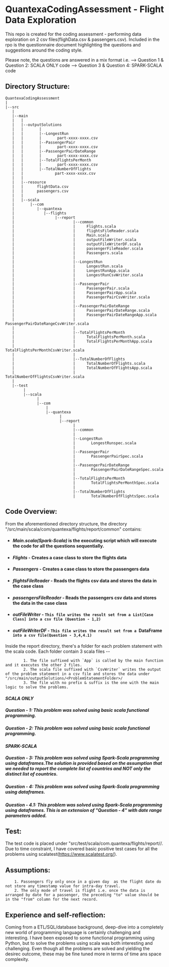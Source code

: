 # QuantexaCodingAssessment - Flight Data Exploration

This repo is created for the coding assessment - performing data exploration on 2 csv files(flighData.csv & passengers.csv). Included in the rpo is the questionnaire document highlighting the questions and suggestions around the coding style.

Please note, the questions are answered in a mix format i.e. 
--> Question 1 & Question 2: SCALA ONLY code
--> Question 3 & Question 4: SPARK-SCALA code

## Directory Structure:


```
QuantexaCodingAssessment
|
|--src
   |
   |--main
   |   |
   |   |--outputSolutions
   |   |       |
   |   |       |--LongestRun
   |   |       |       part-xxxx-xxxx.csv
   |   |       |--PassengerPair
   |   |       |       part-xxxx-xxxx.csv
   |   |       |--PassengerPairDateRange
   |   |       |       part-xxxx-xxxx.csv
   |   |       |--TotalFlightsPerMonth
   |   |       |       part-xxxx-xxxx.csv
   |   |       |--TotalNumberOfFlights
   |   |              part-xxxx-xxxx.csv
   |   |
   |   |--resource
   |   |      flightData.csv
   |   |      passengers.csv
   |   |
   |   |--scala
   |       |--com
   |          |--quantexa
   |             |--flights
   |                  |--report      
   |                          |--common  
   |                          |     Flights.scala
   |                          |     flightsFileReader.scala
   |                          |     Main.scala
   |                          |     outputFileWriter.scala
   |                          |     outputFileWriterDF.scala
   |                          |     passengerFileReader.scala
   |                          |     Passengers.scala
   |                          |   
   |                          |--LongestRun  
   |                          |     LongestRun.scala
   |                          |     LongestRunApp.scala
   |                          |     LongestRunCsvWriter.scala
   |                          |
   |                          |--PassengerPair  
   |                          |     PassengerPair.scala
   |                          |     PassengerPairApp.scala
   |                          |     PassengerPairCsvWriter.scala
   |                          |
   |                          |--PassengerPairDateRange
   |                          |     PassengerPairDateRange.scala
   |                          |     PassengerPairDateRangeApp.scala
   |                          |     PassengerPairDateRangeCsvWriter.scala
   |                          |
   |                          |--TotalFlightsPerMonth  
   |                          |     TotalFlightsPerMonth.scala
   |                          |     TotalFlightsPerMonthApp.scala
   |                          |     TotalFlightsPerMonthCsvWriter.scala
   |                          |
   |                          |--TotalNumberOfFlights  
   |                          |     TotalNumberOfFlights.scala
   |                          |     TotalNumberOfFlightsApp.scala
   |                          |     TotalNumberOfFlightsCsvWriter.scala
   |       
   |--test
        |
        |--scala
              |
              |--com
                  |
                  |--quantexa
                        |
                        |--report
                              |
                              |--common
                              |
                              |--LongestRun
                              |       LongestRunspec.scala
                              |
                              |--PassengerPair
                              |       PassengerPairSpec.scala
                              |
                              |--PassengerPairDateRange
                              |       PassengerPairDateRangeSpec.scala
                              |
                              |--TotalFlightsPerMonth
                              |       TotalFlightsPerMonthSpec.scala
                              |
                              |--TotalNumberOfFlights
                              |       TotalNumberOfFlightsSpec.scala 
```
                
## Code Overview:


From the aforementioned directory structure, the directory "/src/main/scala/com/quantexa/flights/report/common" contains: 

- #### _Main.scala(Spark-Scala)_ is the executing script which will execute the code for all the questions sequentially.
- #### _Flights_ - Creates a case class to store the flights data
- #### _Passengers_ - Creates a case class to store the passengers data
- #### _flightsFileReader_ - Reads the flights csv data and stores the data in the case class
- #### _passengersFileReader_ - Reads the passengers csv data and stores the data in the case class
- #### _outFileWriter_ - `This file writes the result set from a List[Case Class] into a csv file (Question - 1,2)`
- #### _outFileWriterDF_ - `This file writes the result set from a `DataFrame` into a csv file(Question - 3,4,4.1)`
        


Inside the report directory, there's a folder for each problem statement with the scala code. 
Each folder contain 3 scala files --
```
        1. The file suffixed with `App` is called by the main function and it executes the other 2 files. 
        2. The scala file suffixed with `CsvWriter` writes the output of the problem statement in a csv file and stores the data under "/src/main/outputSolutions/<ProblemStatementFolder>/
        3. The file with no prefix & suffix is the one with the main logic to solve the problems.
 ```
 
#### _SCALA ONLY_
##### Question - 1: This problem was solved using basic scala functional programming.
##### Question - 2: This problem was solved using basic scala functional programming. 

#### _SPARK-SCALA_
##### Question - 3: This problem was solved using Spark-Scala programming using dataframes.The solution is provided based on the assumption that we needed to report the complete list of countries and NOT only the distinct list of countries.
##### Question - 4: This problem was solved using Spark-Scala programming using dataframes.
##### Question - 4.1: This problem was solved using Spark-Scala programming using dataframes. This is an extension of "Question - 4" with date range parameters added.


## Test:

The test code is placed under "src/test/scala/com.quantexa/flights/report/<ProblemStatementFolder>/. Due to time constraint, I have covered basic positive test cases for all the problems using scalatest(https://www.scalatest.org/).



## Assumptions:

        1. Passengers fly only once in a given day  as the flight date do not store any timestamp value for intra-day travel.
        2. The only mode of travel is flight i.e. once the data is arranged by date for a passenger, the preceding "to" value should be in the "from" column for the next record.
        
        
## Experience and self-reflection:

Coming from a ETL/SQL/database background, deep-dive into a completely new world of programming language is certainly challenging and interesting. I have been exposed to some functional programming using Python, but to solve the problems using scala was both interesting and challenging. Even though all the problems are solved and yielding the desirec outcome, these may be fine tuned more in terms of time ans space complexity.


